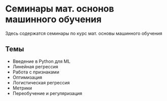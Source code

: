 # Семинары мат. оснонов машинного обучения

Здесь содержатся семинары по курс мат. основы машинного обучения

## Темы

- Введение в Python для ML
- Линейная регрессия
- Работа с признаками
- Оптимизация
- Логистическая регрессия
- Метрики
- Переобучение и регуляризация
